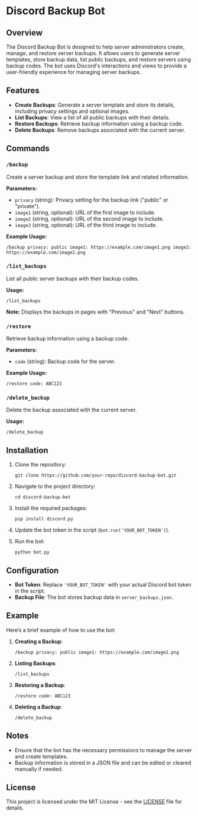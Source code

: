 
# Discord Backup Bot

## Overview

The Discord Backup Bot is designed to help server administrators create, manage, and restore server backups. It allows users to generate server templates, store backup data, list public backups, and restore servers using backup codes. The bot uses Discord's interactions and views to provide a user-friendly experience for managing server backups.

## Features

- **Create Backups**: Generate a server template and store its details, including privacy settings and optional images.
- **List Backups**: View a list of all public backups with their details.
- **Restore Backups**: Retrieve backup information using a backup code.
- **Delete Backups**: Remove backups associated with the current server.

## Commands

### `/backup`
Create a server backup and store the template link and related information.

**Parameters:**
- `privacy` (string): Privacy setting for the backup link ("public" or "private").
- `image1` (string, optional): URL of the first image to include.
- `image2` (string, optional): URL of the second image to include.
- `image3` (string, optional): URL of the third image to include.

**Example Usage:**
```
/backup privacy: public image1: https://example.com/image1.png image2: https://example.com/image2.png
```

### `/list_backups`
List all public server backups with their backup codes.

**Usage:**
```
/list_backups
```

**Note:** Displays the backups in pages with "Previous" and "Next" buttons.

### `/restore`
Retrieve backup information using a backup code.

**Parameters:**
- `code` (string): Backup code for the server.

**Example Usage:**
```
/restore code: ABC123
```

### `/delete_backup`
Delete the backup associated with the current server.

**Usage:**
```
/delete_backup
```

## Installation

1. Clone the repository:
   ```
   git clone https://github.com/your-repo/discord-backup-bot.git
   ```

2. Navigate to the project directory:
   ```
   cd discord-backup-bot
   ```

3. Install the required packages:
   ```
   pip install discord.py
   ```

4. Update the bot token in the script (`bot.run('YOUR_BOT_TOKEN')`).

5. Run the bot:
   ```
   python bot.py
   ```

## Configuration

- **Bot Token**: Replace `'YOUR_BOT_TOKEN'` with your actual Discord bot token in the script.
- **Backup File**: The bot stores backup data in `server_backups.json`.

## Example

Here’s a brief example of how to use the bot:

1. **Creating a Backup**:
   ```
   /backup privacy: public image1: https://example.com/image1.png
   ```

2. **Listing Backups**:
   ```
   /list_backups
   ```

3. **Restoring a Backup**:
   ```
   /restore code: ABC123
   ```

4. **Deleting a Backup**:
   ```
   /delete_backup
   ```

## Notes

- Ensure that the bot has the necessary permissions to manage the server and create templates.
- Backup information is stored in a JSON file and can be edited or cleared manually if needed.

## License

This project is licensed under the MIT License - see the [LICENSE](LICENSE) file for details.
